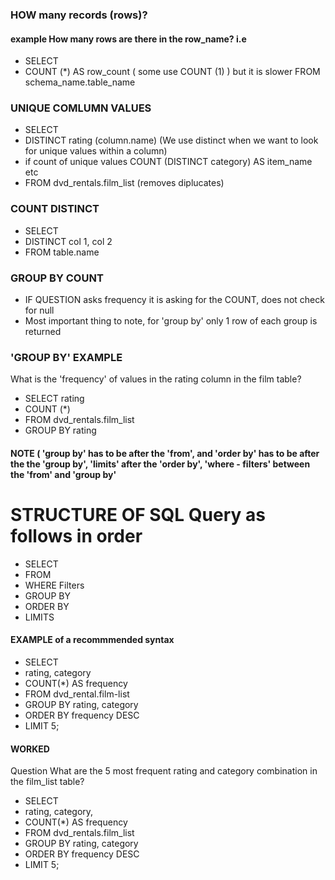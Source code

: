 ### HOW many records (rows)?

#### example How many rows are there in the row_name? i.e
- SELECT 
- COUNT (*) AS row_count  ( some use COUNT (1) ) but it is slower
FROM schema_name.table_name

### UNIQUE COMLUMN VALUES

- SELECT 
- DISTINCT rating (column.name) (We use distinct when we want to look for unique values within a column)
- if count of unique values COUNT (DISTINCT category) AS item_name etc
- FROM dvd_rentals.film_list (removes diplucates)

### COUNT DISTINCT 

- SELECT 
- DISTINCT col 1, col 2
- FROM table.name

### GROUP BY COUNT
- IF QUESTION asks frequency it is asking for the COUNT, does not check for null
- Most important thing to note, for 'group by' only 1 row of each group is returned

### 'GROUP BY' EXAMPLE 
What is the 'frequency' of values in the rating column in the film table?
- SELECT rating
- COUNT (*)
- FROM dvd_rentals.film_list
- GROUP BY rating
#### NOTE ( 'group by' has to be after the 'from', and 'order by' has to be after the the 'group by', 'limits' after the 'order by', 'where - filters' between the 'from' and 'group by'

# STRUCTURE OF SQL Query as follows in order
- SELECT
- FROM
- WHERE Filters
- GROUP BY
- ORDER BY
- LIMITS

#### EXAMPLE of a recommmended syntax
- SELECT 
- rating, category
- COUNT(*) AS frequency
- FROM dvd_rental.film-list
- GROUP BY rating, category
- ORDER BY frequency DESC
- LIMIT 5;

#### WORKED 
Question What are the 5 most frequent rating and category combination in the film_list table?
- SELECT
- rating, category,
- COUNT(*) AS frequency
- FROM dvd_rentals.film_list
- GROUP BY rating, category
- ORDER BY frequency DESC
- LIMIT 5;

